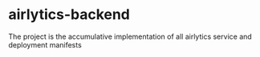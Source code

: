 # airlytics-backend
The project is the accumulative implementation of all airlytics service and deployment manifests
